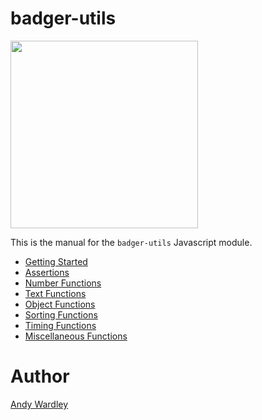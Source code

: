# badger-utils

<img src="./images/badger2.svg" width="300"/>

This is the manual for the `badger-utils` Javascript module.

* [Getting Started](manual/getting_started.html)
* [Assertions](manual/assertions.html)
* [Number Functions](manual/numbers.html)
* [Text Functions](manual/text.html)
* [Object Functions](manual/objects.html)
* [Sorting Functions](manual/sort.html)
* [Timing Functions](manual/timing.html)
* [Miscellaneous Functions](manual/misc.html)

# Author
[Andy Wardley](https://github.com/abw)
